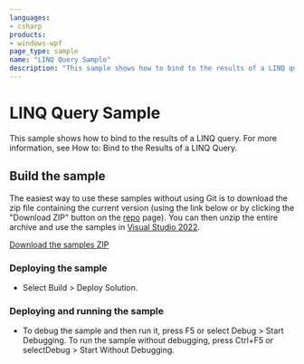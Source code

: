 ```yaml
---
languages:
- csharp
products:
- windows-wpf
page_type: sample
name: "LINQ Query Sample"        
description: "This sample shows how to bind to the results of a LINQ query. For more information, see How to: Bind to the Results of a LINQ Query."
---
```


# LINQ Query Sample
This sample shows how to bind to the results of a LINQ query. For more information, see How to: Bind to the Results of a LINQ Query.

## Build the sample
The easiest way to use these samples without using Git is to download the zip file containing the current version (using the link below or by clicking the "Download ZIP" button on the [repo](https://github.com/microsoft/WPF-Samples?tab=readme-ov-file) page). You can then unzip the entire archive and use the samples in [Visual Studio 2022](https://www.visualstudio.com/wpf-vs).

[Download the samples ZIP](../../archive/main.zip)

### Deploying the sample
- Select Build > Deploy Solution. 

### Deploying and running the sample
- To debug the sample and then run it, press F5 or select Debug >  Start Debugging. To run the sample without debugging, press Ctrl+F5 or selectDebug > Start Without Debugging. 


